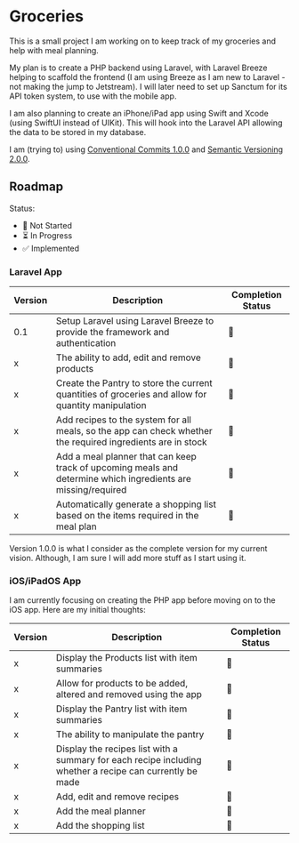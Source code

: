 # Groceries

This is a small project I am working on to keep track
of my groceries and help with meal planning.

My plan is to create a PHP backend using Laravel, with
Laravel Breeze helping to scaffold the frontend (I am using Breeze as I am new to Laravel - not making the jump to Jetstream). 
I will later need to set up Sanctum for its API token system, to use with the mobile app.

I am also planning to create an iPhone/iPad app using
Swift and Xcode (using SwiftUI instead of UIKit). This will hook into the Laravel API
allowing the data to be stored in my database.

I am (trying to) using [Conventional Commits 1.0.0](https://www.conventionalcommits.org/en/v1.0.0/) and [Semantic Versioning 2.0.0](https://semver.org).

## Roadmap
Status:

* 🚫 Not Started
* ⏳ In Progress
* ✅ Implemented

### Laravel App

Version | Description | Completion Status
------- | ----------- | -----------------
0.1 | Setup Laravel using Laravel Breeze to provide the framework and authentication | 🚫
x | The ability to add, edit and remove products | 🚫
x | Create the Pantry to store the current quantities of groceries and allow for quantity manipulation | 🚫
x | Add recipes to the system for all meals, so the app can check whether the required ingredients are in stock | 🚫
x | Add a meal planner that can keep track of upcoming meals and determine which ingredients are missing/required | 🚫
x | Automatically generate a shopping list based on the items required in the meal plan | 🚫

Version 1.0.0 is what I consider as the complete version for my current vision. Although, I am sure I will add more stuff as I start using it.

### iOS/iPadOS App
I am currently focusing on creating the PHP app before moving on to the iOS app. Here are my initial thoughts:

Version | Description | Completion Status
------- | ----------- | -----------------
x | Display the Products list with item summaries | 🚫
x | Allow for products to be added, altered and removed using the app | 🚫
x | Display the Pantry list with item summaries | 🚫
x | The ability to manipulate the pantry | 🚫
x | Display the recipes list with a summary for each recipe including whether a recipe can currently be made | 🚫
x | Add, edit and remove recipes | 🚫
x | Add the meal planner | 🚫
x | Add the shopping list | 🚫
